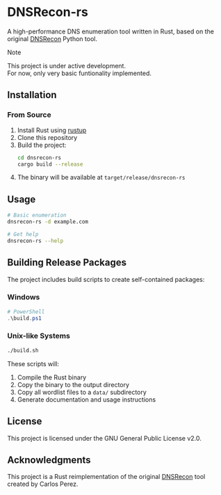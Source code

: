 # DNSRecon-rs

A high-performance DNS enumeration tool written in Rust, based on the original [DNSRecon](https://github.com/darkoperator/dnsrecon) Python tool.


>[!NOTE]
> This project is under active development.  
> For now, only very basic funtionality implemented. 

## Installation

### From Source

1. Install Rust using [rustup](https://rustup.rs/)
2. Clone this repository
3. Build the project:
   ```bash
   cd dnsrecon-rs
   cargo build --release
   ```
4. The binary will be available at `target/release/dnsrecon-rs`


## Usage

```bash
# Basic enumeration
dnsrecon-rs -d example.com

# Get help
dnsrecon-rs --help
```

## Building Release Packages

The project includes build scripts to create self-contained packages:

### Windows
```powershell
# PowerShell
.\build.ps1
```

### Unix-like Systems
```bash
./build.sh
```

These scripts will:
1. Compile the Rust binary
2. Copy the binary to the output directory
3. Copy all wordlist files to a `data/` subdirectory
4. Generate documentation and usage instructions

## License

This project is licensed under the GNU General Public License v2.0.

## Acknowledgments

This project is a Rust reimplementation of the original [DNSRecon](https://github.com/darkoperator/dnsrecon) tool created by Carlos Perez.
